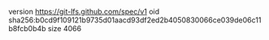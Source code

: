 version https://git-lfs.github.com/spec/v1
oid sha256:b0cd9f109121b9735d01aacd93df2ed2b4050830066ce039de06c11b8fcb0b4b
size 4066

